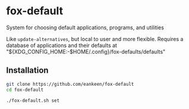 # fox-default

System for choosing default applications, programs, and utilities

Like `update-alternatives`, but local to user and more flexible. Requires a database of applications and their defaults at "${XDG_CONFIG_HOME:-$HOME/.config}/fox-defaults/defaults"

## Installation

```sh
git clone https://github.com/eankeen/fox-default
cd fox-default

./fox-default.sh set
```




